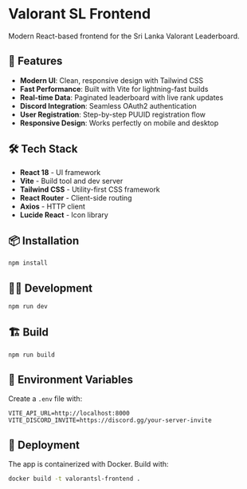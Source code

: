 # Valorant SL Frontend

Modern React-based frontend for the Sri Lanka Valorant Leaderboard.

## 🚀 Features

- **Modern UI**: Clean, responsive design with Tailwind CSS
- **Fast Performance**: Built with Vite for lightning-fast builds  
- **Real-time Data**: Paginated leaderboard with live rank updates
- **Discord Integration**: Seamless OAuth2 authentication
- **User Registration**: Step-by-step PUUID registration flow
- **Responsive Design**: Works perfectly on mobile and desktop

## 🛠️ Tech Stack

- **React 18** - UI framework
- **Vite** - Build tool and dev server
- **Tailwind CSS** - Utility-first CSS framework
- **React Router** - Client-side routing
- **Axios** - HTTP client
- **Lucide React** - Icon library

## 📦 Installation

```bash
npm install
```

## 🏃‍♂️ Development

```bash
npm run dev
```

## 🏗️ Build

```bash
npm run build
```

## 🔧 Environment Variables

Create a `.env` file with:

```env
VITE_API_URL=http://localhost:8000
VITE_DISCORD_INVITE=https://discord.gg/your-server-invite
```

## 🚢 Deployment

The app is containerized with Docker. Build with:

```bash
docker build -t valorantsl-frontend .
```